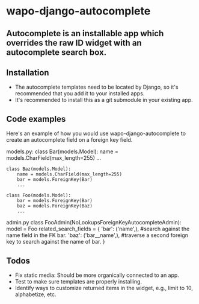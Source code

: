 wapo-django-autocomplete
========================
Autocomplete is an installable app which overrides the raw ID widget with an autocomplete search box.
-----------------------------------------------------

Installation
-------
* The autocomplete templates need to be located by Django, so it's recommended that you add it to your installed apps.
* It's recommended to install this as a git submodule in your existing app.

Code examples
-----
Here's an example of how you would use wapo-django-autocomplete to create an autocomplete field on a foreign key field.

models.py:
    class Bar(models.Model):
        name = models.CharField(max_length=255)
        ...
        
    class Baz(models.Model):
        name = models.CharField(max_length=255)
        bar = models.ForeignKey(Bar)
        ...
        
    class Foo(models.Model):
        bar = models.ForeignKey(Bar)
        baz = models.ForeignKey(Baz)
        ...

admin.py
    class FooAdmin(NoLookupsForeignKeyAutocompleteAdmin):
        model = Foo
        related_search_fields = {
            'bar': ('name',),       #search against the name field in the FK bar.
            'baz': ('bar__name',),  #traverse a second foreign key to search against the name of bar.
        }

Todos
-----
* Fix static media: Should be more organically connected to an app.
* Test to make sure templates are properly installing.
* Identify ways to customize returned items in the widget, e.g., limit to 10, alphabetize, etc.